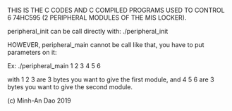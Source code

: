 THIS IS THE C CODES AND C COMPILED PROGRAMS USED TO CONTROL 6 74HC595 (2 PERIPHERAL MODULES OF THE MIS LOCKER).

peripheral_init can be call directly with: ./peripheral_init

HOWEVER, peripheral_main cannot be call like that, you have to put parameters on it:

Ex: ./peripheral_main 1 2 3 4 5 6

with 1 2 3 are 3 bytes you want to give the first module, and 4 5 6 are 3 bytes you want to give the second module.


(c) Minh-An Dao 2019
